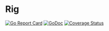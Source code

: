 Rig
===

[![Go Report Card](https://goreportcard.com/badge/github.com/yazgazan/rig)](https://goreportcard.com/report/github.com/yazgazan/rig)
[![GoDoc](https://godoc.org/github.com/yazgazan/rig?status.svg)](https://godoc.org/github.com/yazgazan/rig)
[![Coverage Status](https://coveralls.io/repos/github/yazgazan/rig/badge.svg?branch=master)](https://coveralls.io/github/yazgazan/rig?branch=master)
